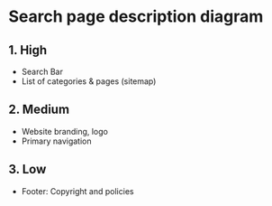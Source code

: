 # Search page description diagram

## 1. High

- Search Bar
- List of categories & pages (sitemap)

## 2. Medium

- Website branding, logo
- Primary navigation

## 3. Low

- Footer: Copyright and policies